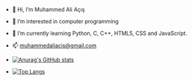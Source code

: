 - 👋 Hi, I’m Muhammed Ali Açış
- 👀 I’m interested in computer programming
- 🌱 I’m currently learning Python, C, C++, HTML5, CSS and JavaScript.
- 📫 muhammedaliacis@gmail.com



- [![Anurag's GitHub stats](https://github-readme-stats.vercel.app/api?username=muhammedaliacis&show_icons=true&theme=radical)](https://github.com/muhammedaliacis/github-readme-stats)

- [![Top Langs](https://github-readme-stats.vercel.app/api/top-langs/?username=muhammedaliacis&langs_count=8)](https://github.com/anuraghazra/github-readme-stats)
